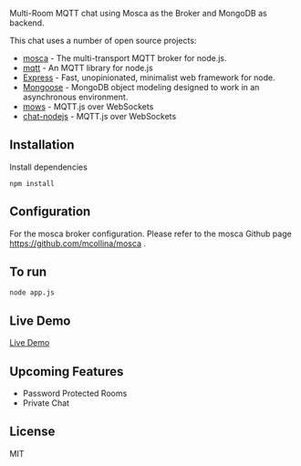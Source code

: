 <p>Multi-Room MQTT chat using Mosca as the Broker and MongoDB as backend.</p>
<p>This chat uses a number of open source projects:</p>
<ul>
<li><a href="https://github.com/mcollina/mosca">mosca</a> - The multi-transport MQTT broker for node.js.</li>
<li><a href="https://github.com/adamvr/MQTT.js">mqtt</a> - An MQTT library for node.js</li>
<li><a href="http://expressjs.com">Express</a> - Fast, unopinionated, minimalist web framework for node.</li>
<li><a href="https://github.com/LearnBoost/mongoose">Mongoose</a> - MongoDB object modeling designed to work in an asynchronous environment.</li>
<li><a href="https://github.com/mcollina/mows">mows</a> - MQTT.js over WebSockets</li>
<li><a href="http://uditalias.github.com/chat-nodejs/public">chat-nodejs</a> - MQTT.js over WebSockets   </li>
</ul>
<h2>Installation</h2>
<p>Install dependencies</p>
<pre><code class="lang-sh">npm install</code></pre>
<h2>Configuration</h2>
<p>For the mosca broker configuration. Please refer to the mosca Github page <a href="https://github.com/mcollina/mosca">https://github.com/mcollina/mosca</a> . </p>
<h2>To run</h2>
<pre><code class="lang-sh">node app.js</code></pre>
<h2>Live Demo</h2>
<p><a href="http://aviz.co">Live Demo</a></p>
<h2>Upcoming Features</h2>
<ul>
<li>Password Protected Rooms</li>
<li>Private Chat</li>
</ul>
<h2>License</h2>
<p>MIT</p>
